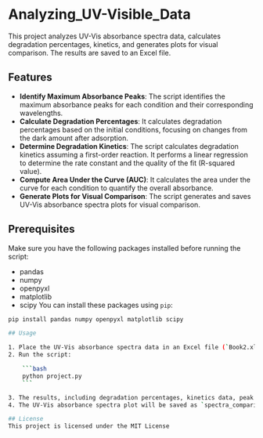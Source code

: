 # Analyzing_UV-Visible_Data

This project analyzes UV-Vis absorbance spectra data, calculates degradation percentages, kinetics, and generates plots for visual comparison. The results are saved to an Excel file.

## Features
- **Identify Maximum Absorbance Peaks**: The script identifies the maximum absorbance peaks for each condition and their corresponding wavelengths.
- **Calculate Degradation Percentages**: It calculates degradation percentages based on the initial conditions, focusing on changes from the dark amount after adsorption.
- **Determine Degradation Kinetics**: The script calculates degradation kinetics assuming a first-order reaction. It performs a linear regression to determine the rate constant and the quality of the fit (R-squared value).
- **Compute Area Under the Curve (AUC)**: It calculates the area under the curve for each condition to quantify the overall absorbance.
- **Generate Plots for Visual Comparison**: The script generates and saves UV-Vis absorbance spectra plots for visual comparison.

## Prerequisites
Make sure you have the following packages installed before running the script:
- pandas
- numpy
- openpyxl
- matplotlib
- scipy
You can install these packages using `pip`:

```bash
pip install pandas numpy openpyxl matplotlib scipy

## Usage

1. Place the UV-Vis absorbance spectra data in an Excel file (`Book2.xlsx`) and update the file path in the script if necessary.
2. Run the script:

    ```bash
    python project.py
    ```

3. The results, including degradation percentages, kinetics data, peak wavelengths, and AUC values, will be saved in `degradation_results.xlsx`.
4. The UV-Vis absorbance spectra plot will be saved as `spectra_comparison.png`.

## License
This project is licensed under the MIT License 





